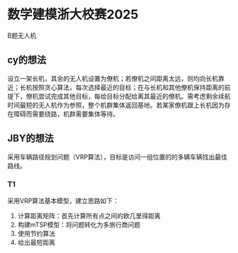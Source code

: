 # 数学建模浙大校赛2025
B题无人机

## cy的想法
设立一架长机，其余的无人机设置为僚机；若僚机之间距离太远，则均向长机靠近；长机按照贪心算法，每次选择最近的目标；在与长机和其他僚机保持距离的前提下，僚机尝试完成其他目标，每给目标分配给离其最近的僚机。需考虑剩余续航时间最短的无人机作为参照，整个机群集体返回基地。若某家僚机跟上长机因为存在障碍而需要绕路，机群需要集体等待。

## JBY的想法
采用车辆路径规划问题（VRP算法），目标是访问一组位置的的多辆车辆找出最佳路线。
### T1
采用VRP算法基本模型，建立思路如下：

1. 计算距离矩阵：首先计算所有点之间的欧几里得距离
2. 构建mTSP模型：将问题转化为多旅行商问题
3. 使用节约算法
4. 给出最短距离
